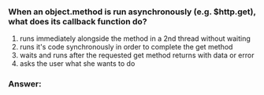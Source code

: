 ### When an object.method is run asynchronously (e.g. $http.get), what does its callback function do?

1. runs immediately alongside the method in a 2nd thread without waiting
1. runs it's code synchronously in order to complete the get method
1. waits and runs after the requested get method returns with data or error
1. asks the user what she wants to do

### Answer:

